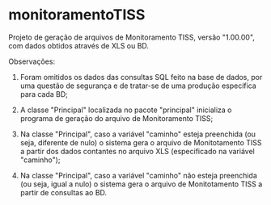 # monitoramentoTISS
Projeto de geração de arquivos de Monitoramento TISS, versão "1.00.00", com dados obtidos através de XLS ou BD.

Observações:
1) Foram omitidos os dados das consultas SQL feito na base de dados, por uma questão de segurança e de tratar-se de uma produção específica para cada BD;

2) A classe "Principal" localizada no pacote "principal" inicializa o programa de geração do arquivo de Monitoramento TISS;

3) Na classe "Principal", caso a variável "caminho" esteja preenchida (ou seja, diferente de nulo) o sistema gera o arquivo de Monitotamento TISS a partir dos dados contantes no arquivo XLS (especificado na variável "caminho");

4) Na classe "Principal", caso a variável "caminho" não esteja preenchida (ou seja, igual a nulo) o sistema gera o arquivo de Monitotamento TISS a partir de consultas ao BD.
